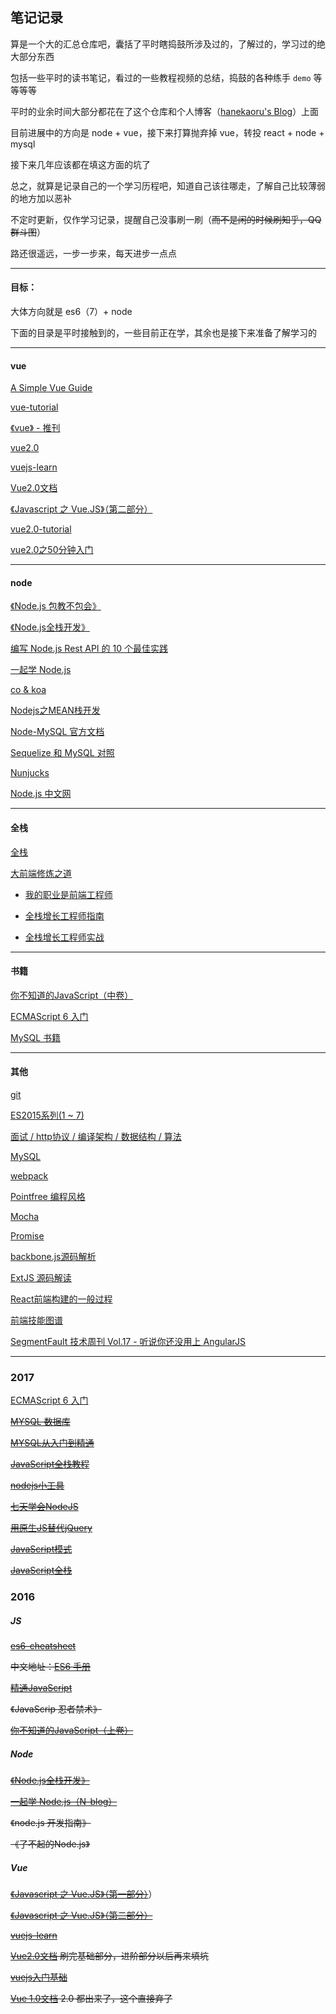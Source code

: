 ## 笔记记录

算是一个大的汇总仓库吧，囊括了平时瞎捣鼓所涉及过的，了解过的，学习过的绝大部分东西

包括一些平时的读书笔记，看过的一些教程视频的总结，捣鼓的各种练手 ```demo``` 等等等等

平时的业余时间大部分都花在了这个仓库和个人博客（[hanekaoru's Blog](http://hanekaoru.com/)）上面

目前进展中的方向是 node + vue，接下来打算抛弃掉 vue，转投 react + node + mysql

接下来几年应该都在填这方面的坑了

总之，就算是记录自己的一个学习历程吧，知道自己该往哪走，了解自己比较薄弱的地方加以恶补

不定时更新，仅作学习记录，提醒自己没事刷一刷（~~而不是闲的时候刷知乎，QQ群斗图~~）

路还很遥远，一步一步来，每天进步一点点

----

#### 目标：

大体方向就是 es6（7）+ node

下面的目录是平时接触到的，一些目前正在学，其余也是接下来准备了解学习的

----


#### vue


[A Simple Vue Guide](http://cody1991.github.io/vue/2016/08/30/a-simple-vue-guide.html)

[vue-tutorial](https://github.com/MeCKodo/vue-tutorial)

[《vue》 - 推刊](http://www.tuicool.com/kans/2799975423)

[vue2.0](http://study.163.com/course/introduction/1003606075.htm#/courseDetail)

[vuejs-learn](https://github.com/bhnddowinf/vuejs-learn)

[Vue2.0文档](https://vuefe.cn/guide/) 

[《Javascript 之 Vue.JS》（第二部分）](http://study.163.com/course/introduction/1003380002.htm#/courseDetail)

[vue2.0-tutorial](https://github.com/hanekaoru/vue-tutorial)

[vue2.0之50分钟入门](http://study.163.com/course/introduction/1003606075.htm#/courseDetail)


----

#### node


[《Node.js 包教不包会》](https://github.com/alsotang/node-lessons)

[《Node.js全栈开发》](https://course.tianmaying.com/node)

[编写 Node.js Rest API 的 10 个最佳实践](https://zhuanlan.zhihu.com/p/25506654?group_id=837797386322604033)

[一起学 Node.js](https://github.com/nswbmw/N-blog)

[co & koa](https://nswbmw.github.io/N-club/1/1.3.html)

[Nodejs之MEAN栈开发](http://www.cnblogs.com/stoneniqiu/category/830963.html)

[Node-MySQL 官方文档](http://www.oschina.net/translate/node-mysql-tutorial?utm_source=tuicool&utm_medium=referral)

[Sequelize 和 MySQL 对照](https://segmentfault.com/a/1190000003987871)



[Nunjucks](http://mozilla.github.io/nunjucks/cn/api.html)

[Node.js 中文网](http://nodejs.cn/api/)

----

#### 全栈


[全栈](https://github.com/ruanyf/jstraining)



[大前端修炼之道](https://github.com/phodal/fe)

* [我的职业是前端工程师](http://ued.party/)

* [全栈增长工程师指南](https://github.com/phodal/growth-ebook)

* [全栈增长工程师实战](https://github.com/phodal/growth-in-action)


----

#### 书籍


[你不知道的JavaScript（中卷）](https://book.douban.com/subject/26854244/)

[ECMAScript 6 入门](http://es6.ruanyifeng.com/)

[MySQL 书籍](http://mingxinglai.com/cn/2015/12/material-of-mysql/)


----


#### 其他

[git](http://www.liaoxuefeng.com/wiki/0013739516305929606dd18361248578c67b8067c8c017b000)

[ES2015系列(1 ~ 7)](https://cnodejs.org/user/zhangmingkai4315/topics)

[面试 / http协议 / 编译架构 / 数据结构 / 算法](https://hit-alibaba.github.io/interview/)

[MySQL](http://www.w3cschool.cn/mysql/)

[webpack](http://www.cnblogs.com/stoneniqiu/category/951469.html)

[Pointfree 编程风格](http://www.ruanyifeng.com/blog/2017/03/pointfree.html)

[Mocha](http://www.ruanyifeng.com/blog/2015/12/a-mocha-tutorial-of-examples.html)

[Promise](http://www.cnblogs.com/stoneniqiu/p/5798661.html)

[backbone.js源码解析](https://zhuanlan.zhihu.com/p/25123651)

[ExtJS 源码解读](http://snandy.iteye.com/category/124734)

[React前端构建的一般过程](http://www.cnblogs.com/ruanyifeng/p/5891780.html)

[前端技能图谱](https://github.com/phodal/awesome-growth)

[SegmentFault 技术周刊 Vol.17 - 听说你还没用上 AngularJS](https://segmentfault.com/a/1190000007866757)



----

### 2017

[ECMAScript 6 入门](http://es6.ruanyifeng.com/) 

~~[MYSQL 数据库](https://github.com/hanekaoru/WebLearningNotes/blob/master/mysql/README.md)~~

~~[MYSQL从入门到精通](https://github.com/hanekaoru/WebLearningNotes/blob/master/mysql/README.md)~~

~~[JavaScript全栈教程](http://www.liaoxuefeng.com/wiki/001434446689867b27157e896e74d51a89c25cc8b43bdb3000)~~

~~[nodejs小工具](http://study.163.com/course/courseMain.htm?courseId=1003588036)~~

~~[七天学会NodeJS](http://nqdeng.github.io/7-days-nodejs/)~~

~~[用原生JS替代jQuery](https://github.com/fa-ge/jQuery-is-out-of-date)~~

~~[JavaScript模式](https://book.douban.com/subject/11506062/)~~

~~[JavaScript全栈](http://www.liaoxuefeng.com/wiki/001434446689867b27157e896e74d51a89c25cc8b43bdb3000)~~


### 2016

##### JS

~~[es6-cheatsheet](https://github.com/DrkSephy/es6-cheatsheet)~~

~~中文地址：[ES6 手册](https://qiutc.me/post/es6-cheatsheet.html)~~

~~[精通JavaScript](https://book.douban.com/subject/3007076/)~~
 
~~《JavaScrip 忍者禁术》~~

~~[你不知道的JavaScript（上卷）](https://book.douban.com/subject/26351021/)~~


##### Node

~~[《Node.js全栈开发》](https://course.tianmaying.com/node)~~

~~[一起学 Node.js（N-blog）](https://github.com/nswbmw/N-blog)~~

~~《node.js 开发指南》~~

~~《了不起的Node.js》~~


##### Vue

~~[《Javascript 之 Vue.JS》（第一部分）](http://study.163.com/course/introduction.htm?courseId=1003291032#/courseDetail)~~）

~~[《Javascript 之 Vue.JS》（第二部分）](http://study.163.com/course/introduction/1003380002.htm#/courseDetail)~~

~~[vuejs-learn](https://github.com/bhnddowinf/vuejs-learn)~~

~~[Vue2.0文档](https://vuefe.cn/guide/) 刷完基础部分，进阶部分以后再来填坑~~

~~[vuejs入门基础](http://www.imooc.com/learn/694)~~

~~[Vue 1.0文档](http://vuejs.org.cn/guide/) 2.0 都出来了，这个直接弃了~~


